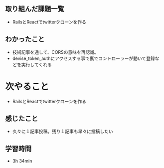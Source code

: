 ## 取り組んだ課題一覧
- RailsとReactでtwitterクローンを作る
## わかったこと
- 技術記事を通して、CORSの意味を再認識。
- devise_token_authにアクセスする事で裏でコントローラーが動いて登録などを実行してくれる
# 次やること
- RailsとReactでtwitterクローンを作る
## 感じたこと
- 久々に１記事投稿。残り１記事も早々に投稿したい
## 学習時間
- 3h 34min
